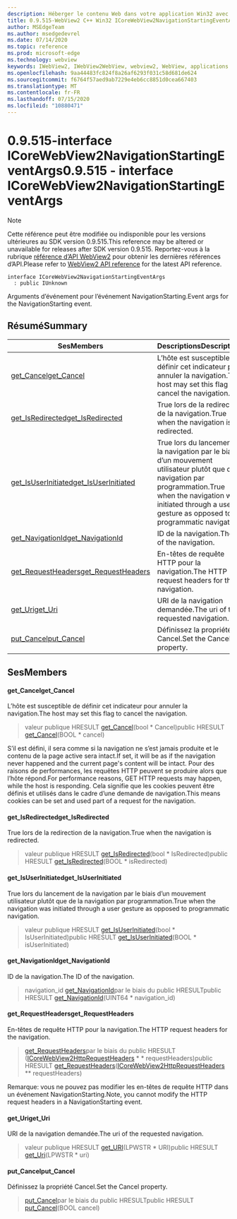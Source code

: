```yaml
---
description: Héberger le contenu Web dans votre application Win32 avec le contrôle Microsoft Edge WebView2
title: 0.9.515-WebView2 C++ Win32 ICoreWebView2NavigationStartingEventArgs
author: MSEdgeTeam
ms.author: msedgedevrel
ms.date: 07/14/2020
ms.topic: reference
ms.prod: microsoft-edge
ms.technology: webview
keywords: IWebView2, IWebView2WebView, webview2, WebView, applications Win32, Win32, Edge, ICoreWebView2, ICoreWebView2Controller, contrôle de navigateur, html Edge
ms.openlocfilehash: 9aa44483fc824f8a26af6293f031c58d681de624
ms.sourcegitcommit: f6764f57aed9ab7229e4eb6cc8851d0cea667403
ms.translationtype: MT
ms.contentlocale: fr-FR
ms.lasthandoff: 07/15/2020
ms.locfileid: "10880471"
---
```

# <span data-ttu-id="ae55c-104">0.9.515-interface ICoreWebView2NavigationStartingEventArgs</span><span class="sxs-lookup"><span data-stu-id="ae55c-104">0.9.515 - interface ICoreWebView2NavigationStartingEventArgs</span></span> 

> [!NOTE]
> <span data-ttu-id="ae55c-105">Cette référence peut être modifiée ou indisponible pour les versions ultérieures au SDK version 0.9.515.</span><span class="sxs-lookup"><span data-stu-id="ae55c-105">This reference may be altered or unavailable for releases after SDK version 0.9.515.</span></span> <span data-ttu-id="ae55c-106">Reportez-vous à la rubrique [référence d’API WebView2](../../../webview2-api-reference.md) pour obtenir les dernières références d’API.</span><span class="sxs-lookup"><span data-stu-id="ae55c-106">Please refer to [WebView2 API reference](../../../webview2-api-reference.md) for the latest API reference.</span></span>

```
interface ICoreWebView2NavigationStartingEventArgs
  : public IUnknown
```

<span data-ttu-id="ae55c-107">Arguments d’événement pour l’événement NavigationStarting.</span><span class="sxs-lookup"><span data-stu-id="ae55c-107">Event args for the NavigationStarting event.</span></span>

## <span data-ttu-id="ae55c-108">Résumé</span><span class="sxs-lookup"><span data-stu-id="ae55c-108">Summary</span></span>

 <span data-ttu-id="ae55c-109">Ses</span><span class="sxs-lookup"><span data-stu-id="ae55c-109">Members</span></span>                        | <span data-ttu-id="ae55c-110">Descriptions</span><span class="sxs-lookup"><span data-stu-id="ae55c-110">Descriptions</span></span>
--------------------------------|---------------------------------------------
[<span data-ttu-id="ae55c-111">get_Cancel</span><span class="sxs-lookup"><span data-stu-id="ae55c-111">get_Cancel</span></span>](#get_cancel) | <span data-ttu-id="ae55c-112">L’hôte est susceptible de définir cet indicateur pour annuler la navigation.</span><span class="sxs-lookup"><span data-stu-id="ae55c-112">The host may set this flag to cancel the navigation.</span></span>
[<span data-ttu-id="ae55c-113">get_IsRedirected</span><span class="sxs-lookup"><span data-stu-id="ae55c-113">get_IsRedirected</span></span>](#get_isredirected) | <span data-ttu-id="ae55c-114">True lors de la redirection de la navigation.</span><span class="sxs-lookup"><span data-stu-id="ae55c-114">True when the navigation is redirected.</span></span>
[<span data-ttu-id="ae55c-115">get_IsUserInitiated</span><span class="sxs-lookup"><span data-stu-id="ae55c-115">get_IsUserInitiated</span></span>](#get_isuserinitiated) | <span data-ttu-id="ae55c-116">True lors du lancement de la navigation par le biais d’un mouvement utilisateur plutôt que de la navigation par programmation.</span><span class="sxs-lookup"><span data-stu-id="ae55c-116">True when the navigation was initiated through a user gesture as opposed to programmatic navigation.</span></span>
[<span data-ttu-id="ae55c-117">get_NavigationId</span><span class="sxs-lookup"><span data-stu-id="ae55c-117">get_NavigationId</span></span>](#get_navigationid) | <span data-ttu-id="ae55c-118">ID de la navigation.</span><span class="sxs-lookup"><span data-stu-id="ae55c-118">The ID of the navigation.</span></span>
[<span data-ttu-id="ae55c-119">get_RequestHeaders</span><span class="sxs-lookup"><span data-stu-id="ae55c-119">get_RequestHeaders</span></span>](#get_requestheaders) | <span data-ttu-id="ae55c-120">En-têtes de requête HTTP pour la navigation.</span><span class="sxs-lookup"><span data-stu-id="ae55c-120">The HTTP request headers for the navigation.</span></span>
[<span data-ttu-id="ae55c-121">get_Uri</span><span class="sxs-lookup"><span data-stu-id="ae55c-121">get_Uri</span></span>](#get_uri) | <span data-ttu-id="ae55c-122">URI de la navigation demandée.</span><span class="sxs-lookup"><span data-stu-id="ae55c-122">The uri of the requested navigation.</span></span>
[<span data-ttu-id="ae55c-123">put_Cancel</span><span class="sxs-lookup"><span data-stu-id="ae55c-123">put_Cancel</span></span>](#put_cancel) | <span data-ttu-id="ae55c-124">Définissez la propriété Cancel.</span><span class="sxs-lookup"><span data-stu-id="ae55c-124">Set the Cancel property.</span></span>

## <span data-ttu-id="ae55c-125">Ses</span><span class="sxs-lookup"><span data-stu-id="ae55c-125">Members</span></span>

#### <span data-ttu-id="ae55c-126">get_Cancel</span><span class="sxs-lookup"><span data-stu-id="ae55c-126">get_Cancel</span></span> 

<span data-ttu-id="ae55c-127">L’hôte est susceptible de définir cet indicateur pour annuler la navigation.</span><span class="sxs-lookup"><span data-stu-id="ae55c-127">The host may set this flag to cancel the navigation.</span></span>

> <span data-ttu-id="ae55c-128">valeur publique HRESULT [get_Cancel](#get_cancel)(bool \* Cancel)</span><span class="sxs-lookup"><span data-stu-id="ae55c-128">public HRESULT [get_Cancel](#get_cancel)(BOOL \* cancel)</span></span>

<span data-ttu-id="ae55c-129">S’il est défini, il sera comme si la navigation ne s’est jamais produite et le contenu de la page active sera intact.</span><span class="sxs-lookup"><span data-stu-id="ae55c-129">If set, it will be as if the navigation never happened and the current page's content will be intact.</span></span> <span data-ttu-id="ae55c-130">Pour des raisons de performances, les requêtes HTTP peuvent se produire alors que l’hôte répond.</span><span class="sxs-lookup"><span data-stu-id="ae55c-130">For performance reasons, GET HTTP requests may happen, while the host is responding.</span></span> <span data-ttu-id="ae55c-131">Cela signifie que les cookies peuvent être définis et utilisés dans le cadre d’une demande de navigation.</span><span class="sxs-lookup"><span data-stu-id="ae55c-131">This means cookies can be set and used part of a request for the navigation.</span></span>

#### <span data-ttu-id="ae55c-132">get_IsRedirected</span><span class="sxs-lookup"><span data-stu-id="ae55c-132">get_IsRedirected</span></span> 

<span data-ttu-id="ae55c-133">True lors de la redirection de la navigation.</span><span class="sxs-lookup"><span data-stu-id="ae55c-133">True when the navigation is redirected.</span></span>

> <span data-ttu-id="ae55c-134">valeur publique HRESULT [get_IsRedirected](#get_isredirected)(bool \* IsRedirected)</span><span class="sxs-lookup"><span data-stu-id="ae55c-134">public HRESULT [get_IsRedirected](#get_isredirected)(BOOL \* isRedirected)</span></span>

#### <span data-ttu-id="ae55c-135">get_IsUserInitiated</span><span class="sxs-lookup"><span data-stu-id="ae55c-135">get_IsUserInitiated</span></span> 

<span data-ttu-id="ae55c-136">True lors du lancement de la navigation par le biais d’un mouvement utilisateur plutôt que de la navigation par programmation.</span><span class="sxs-lookup"><span data-stu-id="ae55c-136">True when the navigation was initiated through a user gesture as opposed to programmatic navigation.</span></span>

> <span data-ttu-id="ae55c-137">valeur publique HRESULT [get_IsUserInitiated](#get_isuserinitiated)(bool \* IsUserInitiated)</span><span class="sxs-lookup"><span data-stu-id="ae55c-137">public HRESULT [get_IsUserInitiated](#get_isuserinitiated)(BOOL \* isUserInitiated)</span></span>

#### <span data-ttu-id="ae55c-138">get_NavigationId</span><span class="sxs-lookup"><span data-stu-id="ae55c-138">get_NavigationId</span></span> 

<span data-ttu-id="ae55c-139">ID de la navigation.</span><span class="sxs-lookup"><span data-stu-id="ae55c-139">The ID of the navigation.</span></span>

> <span data-ttu-id="ae55c-140">navigation_id [get_NavigationId](#get_navigationid)par le biais du public HRESULT</span><span class="sxs-lookup"><span data-stu-id="ae55c-140">public HRESULT [get_NavigationId](#get_navigationid)(UINT64 \* navigation_id)</span></span>

#### <span data-ttu-id="ae55c-141">get_RequestHeaders</span><span class="sxs-lookup"><span data-stu-id="ae55c-141">get_RequestHeaders</span></span> 

<span data-ttu-id="ae55c-142">En-têtes de requête HTTP pour la navigation.</span><span class="sxs-lookup"><span data-stu-id="ae55c-142">The HTTP request headers for the navigation.</span></span>

> <span data-ttu-id="ae55c-143">[get_RequestHeaders](#get_requestheaders)par le biais du public HRESULT ([ICoreWebView2HttpRequestHeaders](icorewebview2httprequestheaders.md) \* \* requestHeaders)</span><span class="sxs-lookup"><span data-stu-id="ae55c-143">public HRESULT [get_RequestHeaders](#get_requestheaders)([ICoreWebView2HttpRequestHeaders](icorewebview2httprequestheaders.md) \*\* requestHeaders)</span></span>

<span data-ttu-id="ae55c-144">Remarque: vous ne pouvez pas modifier les en-têtes de requête HTTP dans un événement NavigationStarting.</span><span class="sxs-lookup"><span data-stu-id="ae55c-144">Note, you cannot modify the HTTP request headers in a NavigationStarting event.</span></span>

#### <span data-ttu-id="ae55c-145">get_Uri</span><span class="sxs-lookup"><span data-stu-id="ae55c-145">get_Uri</span></span> 

<span data-ttu-id="ae55c-146">URI de la navigation demandée.</span><span class="sxs-lookup"><span data-stu-id="ae55c-146">The uri of the requested navigation.</span></span>

> <span data-ttu-id="ae55c-147">valeur publique HRESULT [get_URI](#get_uri)(LPWSTR \* URI)</span><span class="sxs-lookup"><span data-stu-id="ae55c-147">public HRESULT [get_Uri](#get_uri)(LPWSTR \* uri)</span></span>

#### <span data-ttu-id="ae55c-148">put_Cancel</span><span class="sxs-lookup"><span data-stu-id="ae55c-148">put_Cancel</span></span> 

<span data-ttu-id="ae55c-149">Définissez la propriété Cancel.</span><span class="sxs-lookup"><span data-stu-id="ae55c-149">Set the Cancel property.</span></span>

> <span data-ttu-id="ae55c-150">[put_Cancel](#put_cancel)par le biais du public HRESULT</span><span class="sxs-lookup"><span data-stu-id="ae55c-150">public HRESULT [put_Cancel](#put_cancel)(BOOL cancel)</span></span>


